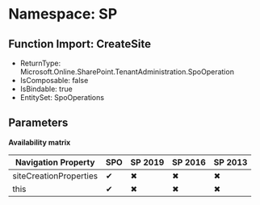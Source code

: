 # Namespace: SP

## Function Import: CreateSite

- ReturnType: Microsoft.Online.SharePoint.TenantAdministration.SpoOperation
- IsComposable: false
- IsBindable: true
- EntitySet: SpoOperations

## Parameters

**Availability matrix**

Navigation Property | SPO | SP 2019 | SP 2016 | SP 2013
----------|-----|---------|---------|--------
siteCreationProperties | ✔ | ✖ | ✖ | ✖
this | ✔ | ✖ | ✖ | ✖
